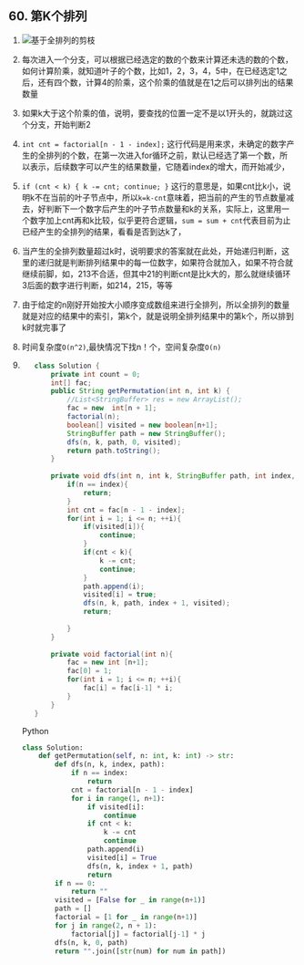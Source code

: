 ## 60. 第K个排列

1. ![](https://pic.leetcode-cn.com/1599273370-WyOYCO-image.png)基于全排列的剪枝

2. 每次进入一个分支，可以根据已经选定的数的个数来计算还未选的数的个数，如何计算阶乘，就知道叶子的个数，比如1，2，3，4，5中，在已经选定1之后，还有四个数，计算4的阶乘，这个阶乘的值就是在1之后可以排列出的结果数量

3. 如果k大于这个阶乘的值，说明，要查找的位置一定不是以1开头的，就跳过这个分支，开始判断2

4. `int cnt = factorial[n - 1 - index];` 这行代码是用来求，未确定的数字产生的全排列的个数，在第一次进入for循环之前，默认已经选了第一个数，所以表示，后续数字可以产生的结果数量，它随着index的增大，而开始减少，

5. `if (cnt < k) {
                k -= cnt;
                continue;
            }`
		这行的意思是，如果cnt比k小，说明k不在当前的叶子节点中，所以`k=k-cnt`意味着，把当前的产生的节点数量减去，好判断下一个数字后产生的叶子节点数量和k的关系，实际上，这里用一个数字加上cnt再和k比较，似乎更符合逻辑，`sum = sum + cnt`代表目前为止已经产生的全排列的结果，看看是否到达k了，
	
6. 当产生的全排列数量超过k时，说明要求的答案就在此处，开始递归判断，这里的递归就是判断排列结果中的每一位数字，如果符合就加入，如果不符合就继续前脚，如，213不合适，但其中21的判断cnt是比k大的，那么就继续循环3后面的数字进行判断，如214，215，等等

7. 由于给定的n刚好开始按大小顺序变成数组来进行全排列，所以全排列的数量就是对应的结果中的索引，第k个，就是说明全排列结果中的第k个，所以排到k时就完事了

8. 时间复杂度`O(n^2)`,最快情况下找n！个，空间复杂度`O(n)`

9. ```java
      class Solution {
          private int count = 0;
          int[] fac;
          public String getPermutation(int n, int k) {
              //List<StringBuffer> res = new ArrayList();
              fac = new  int[n + 1];
              factorial(n);
              boolean[] visited = new boolean[n+1];
              StringBuffer path = new StringBuffer();
              dfs(n, k, path, 0, visited);
              return path.toString();
          }
      
          private void dfs(int n, int k, StringBuffer path, int index, boolean[] visited){
              if(n == index){
                  return;
              }
              int cnt = fac[n - 1 - index];
              for(int i = 1; i <= n; ++i){
                  if(visited[i]){
                      continue;
                  }
                  if(cnt < k){
                      k -= cnt;
                      continue;
                  }
                  path.append(i);
                  visited[i] = true;
                  dfs(n, k, path, index + 1, visited);
                  return;
      
              }
          }
      
          private void factorial(int n){
              fac = new int [n+1];
              fac[0] = 1;
              for(int i = 1; i <= n; ++i){
                  fac[i] = fac[i-1] * i;
              }
          }
      }
      ```

      Python

      ```python
      class Solution:
          def getPermutation(self, n: int, k: int) -> str:
              def dfs(n, k, index, path):
                  if n == index:
                      return
                  cnt = factorial[n - 1 - index]
                  for i in range(1, n+1):
                      if visited[i]:
                          continue
                      if cnt < k:
                          k -= cnt
                          continue
                      path.append(i)
                      visited[i] = True
                      dfs(n, k, index + 1, path)
                      return
              if n == 0:
                  return ""
              visited = [False for _ in range(n+1)]
              path = []
              factorial = [1 for _ in range(n+1)]
              for j in range(2, n + 1):
                  factorial[j] = factorial[j-1] * j
              dfs(n, k, 0, path)
              return "".join([str(num) for num in path])
      
      ```

      